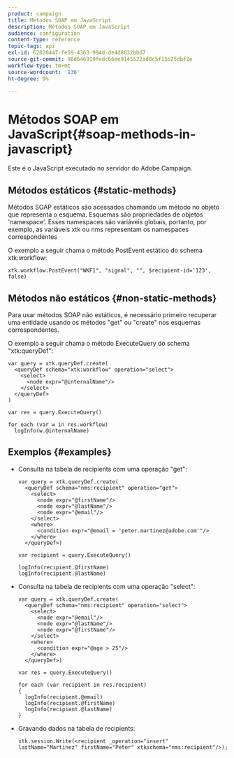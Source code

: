 ```yaml
---
product: campaign
title: Métodos SOAP em JavaScript
description: Métodos SOAP em JavaScript
audience: configuration
content-type: reference
topic-tags: api
exl-id: 62020447-fe59-4363-994d-de4d8032bbd7
source-git-commit: 98d646919fedc66ee9145522ad0c5f15b25dbf2e
workflow-type: tm+mt
source-wordcount: '136'
ht-degree: 9%

---
```


# Métodos SOAP em JavaScript{#soap-methods-in-javascript}

Este é o JavaScript executado no servidor do Adobe Campaign.

## Métodos estáticos {#static-methods}

Métodos SOAP estáticos são acessados chamando um método no objeto que representa o esquema. Esquemas são propriedades de objetos &#39;namespace&#39;. Esses namespaces são variáveis globais, portanto, por exemplo, as variáveis xtk ou nms representam os namespaces correspondentes

O exemplo a seguir chama o método PostEvent estático do schema xtk:workflow:

```
xtk.workflow.PostEvent("WKF1", "signal", "", $recipient-id='123', false) 
```

## Métodos não estáticos {#non-static-methods}

Para usar métodos SOAP não estáticos, é necessário primeiro recuperar uma entidade usando os métodos &quot;get&quot; ou &quot;create&quot; nos esquemas correspondentes.

O exemplo a seguir chama o método ExecuteQuery do schema &quot;xtk:queryDef&quot;:

```
var query = xtk.queryDef.create(
  <queryDef schema="xtk:workflow" operation="select">
    <select>
      <node expr="@internalName"/>
    </select>
  </queryDef>
)

var res = query.ExecuteQuery()

for each (var w in res.workflow) 
  logInfo(w.@internalName)
```

## Exemplos {#examples}

* Consulta na tabela de recipients com uma operação &quot;get&quot;:

   ```
   var query = xtk.queryDef.create(  
     <queryDef schema="nms:recipient" operation="get">    
       <select>      
         <node expr="@firstName"/>      
         <node expr="@lastName"/>      
         <node expr="@email"/>    
       </select>    
       <where>      
         <condition expr="@email = 'peter.martinez@adobe.com'"/>    
       </where>  
     </queryDef>)
   
   var recipient = query.ExecuteQuery()
   
   logInfo(recipient.@firstName)
   logInfo(recipient.@lastName)
   ```

* Consulta na tabela de recipients com uma operação &quot;select&quot;:

   ```
   var query = xtk.queryDef.create(  
     <queryDef schema="nms:recipient" operation="select">    
       <select>      
         <node expr="@email"/>      
         <node expr="@lastName"/>      
         <node expr="@firstName"/>    
       </select>    
       <where>      
         <condition expr="@age > 25"/>    
       </where>    
     </queryDef>)
   
   var res = query.ExecuteQuery()
   
   for each (var recipient in res.recipient) 
   {  
     logInfo(recipient.@email)  
     logInfo(recipient.@firstName)  
     logInfo(recipient.@lastName)
   }
   ```

* Gravando dados na tabela de recipients:

   ```
   xtk.session.Write(<recipient _operation="insert" lastName="Martinez" firstName="Peter" xtkschema="nms:recipient"/>);
   ```
